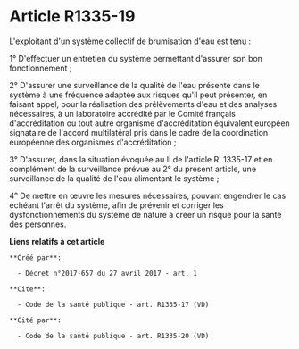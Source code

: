 # Article R1335-19

L'exploitant d'un système collectif de brumisation d'eau est tenu :

1° D'effectuer un entretien du système permettant d'assurer son bon fonctionnement ;

2° D'assurer une surveillance de la qualité de l'eau présente dans le système à une fréquence adaptée aux risques qu'il peut
présenter, en faisant appel, pour la réalisation des prélèvements d'eau et des analyses nécessaires, à un laboratoire
accrédité par le Comité français d'accréditation ou tout autre organisme d'accréditation équivalent européen signataire de
l'accord multilatéral pris dans le cadre de la coordination européenne des organismes d'accréditation ;

3° D'assurer, dans la situation évoquée au II de l'article R. 1335-17 et en complément de la surveillance prévue au 2° du
présent article, une surveillance de la qualité de l'eau alimentant le système ;

4° De mettre en œuvre les mesures nécessaires, pouvant engendrer le cas échéant l'arrêt du système, afin de prévenir et
corriger les dysfonctionnements du système de nature à créer un risque pour la santé des personnes.

**Liens relatifs à cet article**

	**Créé par**:

	  - Décret n°2017-657 du 27 avril 2017 - art. 1

	**Cite**:

	  - Code de la santé publique - art. R1335-17 (VD)

	**Cité par**:

	  - Code de la santé publique - art. R1335-20 (VD)
